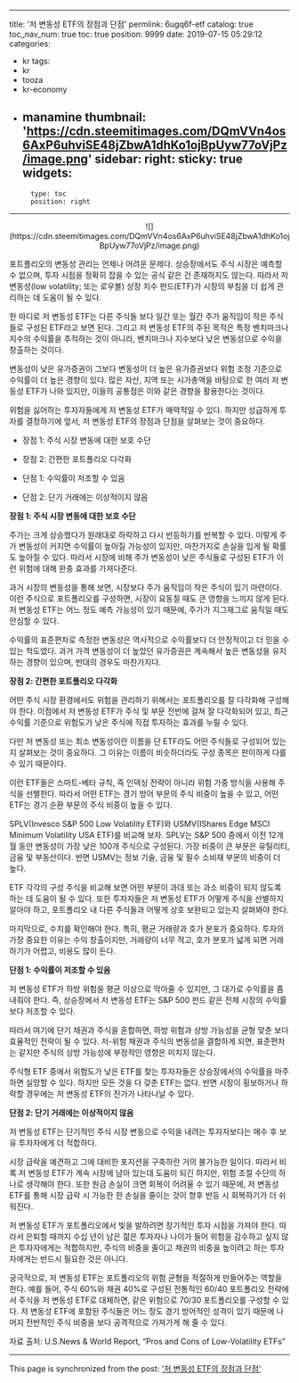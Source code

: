 
---
title: '저 변동성 ETF의 장점과 단점'
permlink: 6ugq6f-etf
catalog: true
toc_nav_num: true
toc: true
position: 9999
date: 2019-07-15 05:29:12
categories:
- kr
tags:
- kr
- tooza
- kr-economy
- manamine
thumbnail: 'https://cdn.steemitimages.com/DQmVVn4os6AxP6uhviSE48jZbwA1dhKo1ojBpUyw77oVjPz/image.png'
sidebar:
    right:
        sticky: true
widgets:
    -
        type: toc
        position: right
---


<center>
![](https://cdn.steemitimages.com/DQmVVn4os6AxP6uhviSE48jZbwA1dhKo1ojBpUyw77oVjPz/image.png)
</center>

포트폴리오의 변동성 관리는 언제나 어려운 문제다. 상승장에서도 주식 시장은 예측할 수 없으며, 투자 시점을 정확히 잡을 수 있는 공식 같은 건 존재하지도 않는다. 따라서 저변동성(low volatility; 또는 로우볼) 상장 지수 펀드(ETF)가 시장의 부침을 더 쉽게 관리하는 데 도움이 될 수 있다.​

한 마디로 저 변동성 ETF는 다른 주식들 보다 일간 또는 월간 주가 움직임이 작은 주식들로 구성된 ETF라고 보면 된다. 그리고 저 변동성 ETF의 주된 목적은 특정 벤치마크나 지수의 수익률을 추적하는 것이 아니라, 벤치마크나 지수보다 낮은 변동성으로 수익을 창출하는 것이다.​

변동성이 낮은 유가증권이 그보다 변동성이 더 높은 유가증권보다 위험 조정 기준으로 수익률이 더 높은 경향이 있다. 많은 자산, 지역 또는 시가총액을 바탕으로 한 여러 저 변동성 ETF가 나와 있지만, 이들의 공통점은 이와 같은 경향을 활용한다는 것이다.​

위험을 싫어하는 투자자들에게 저 변동성 ETF가 매력적일 수 있다. 하지만 성급하게 투자를 결정하기에 앞서, 저 변동성 ETF의 장점과 단점을 살펴보는 것이 중요하다.​

- 장점 1: 주식 시장 변동에 대한 보호 수단

- 장점 2: 간편한 포트폴리오 다각화

- 단점 1: 수익률이 저조할 수 있음

- 단점 2: 단기 거래에는 이상적이지 않음
​

**장점 1: 주식 시장 변동에 대한 보호 수단**​

주가는 크게 상승했다가 원래대로 하락하고 다시 반등하기를 반복할 수 있다. 이렇게 주가 변동성이 커지면 수익률이 높아질 가능성이 있지만, 마찬가지로 손실을 입게 될 확률도 높아질 수 있다. 따라서 시장에 비해 주가 변동성이 낮은 주식들로 구성된 ETF가 이런 위험에 대해 완충 효과를 가져다준다.​

과거 시장의 변동성을 통해 보면, 시장보다 주가 움직임이 작은 주식이 있기 마련이다. 이런 주식으로 포트폴리오를 구성하면, 시장이 요동칠 때도 큰 영향을 느끼지 않게 된다. 저 변동성 ETF는 어느 정도 예측 가능성이 있기 때문에, 주가가 지그재그로 움직일 때도 안심할 수 있다.​

수익률의 표준편차로 측정한 변동성은 역사적으로 수익률보다 더 안정적이고 더 믿을 수 있는 척도였다. 과거 가격 변동성이 더 높았던 유가증권은 계속해서 높은 변동성을 유지하는 경향이 있으며, 반대의 경우도 마찬가지다.​

**장점 2: 간편한 포트폴리오 다각화**​

어떤 주식 시장 환경에서도 위험을 관리하기 위해서는 포트폴리오를 잘 다각화해 구성해야 한다. 이점에서 저 변동성 ETF가 주식 및 부문 전반에 걸쳐 잘 다각화되어 있고, 최근 수익률 기준으로 위험도가 낮은 주식에 직접 투자하는 효과를 누릴 수 있다.​

다만 저 변동성 또는 최소 변동성이란 이름을 단 ETF라도 어떤 주식들로 구성되어 있는지 살펴보는 것이 중요하다. 그 이유는 이름이 비슷하더라도 구성 종목은 판이하게 다를 수 있기 때문이다.​

이런 ETF들은 스마트-베타 규칙, 즉 인덱싱 전략이 아니라 위험 가중 방식을 사용해 주식을 선별한다. 따라서 어떤 ETF는 경기 방어 부문의 주식 비중이 높을 수 있고, 어떤 ETF는 경기 순환 부문의 주식 비중이 높을 수 있다.​

SPLV(Invesco S&P 500 Low Volatility ETF)와 USMV(IShares Edge MSCI Minimum Volatility USA ETF)를 비교해 보자. SPLV는 S&P 500 중에서 이전 12개월 동안 변동성이 가장 낮은 100개 주식으로 구성된다. 가장 비중이 큰 부문은 유틸리티, 금융 및 부동산이다. 반면 USMV는 정보 기술, 금융 및 필수 소비재 부문의 비중이 더 높다.​

ETF 각각의 구성 주식을 비교해 보면 어떤 부문이 과대 또는 과소 비중이 되지 않도록 하는 데 도움이 될 수 있다. 또한 투자자들은 저 변동성 ETF가 어떻게 주식을 선별하지 알아야 하고, 포트폴리오 내 다른 주식들과 어떻게 상호 보완되고 있는지 살펴봐야 한다.​

마지막으로, 수치를 확인해야 한다. 특히, 평균 거래량과 호가 분포가 중요하다. 투자의 가장 중요한 이유는 수익 창출이지만, 거래량이 너무 적고, 호가 분포가 넓게 되면 거래하기가 어렵고, 비용도 많이 든다.​

**단점 1: 수익률이 저조할 수 있음**​

저 변동성 ETF가 하방 위험을 평균 이상으로 막아줄 수 있지만, 그 대가로 수익률을 좀 내줘야 한다. 즉, 상승장에서 저 변동성 ETF는 S&P 500 펀드 같은 전체 시장의 수익률보다 저조할 수 있다.​

따라서 여기에 단기 채권과 주식을 혼합하면, 하방 위험과 상방 가능성을 균형 맞춘 보다 효율적인 전략이 될 수 있다. 저-위험 채권과 주식의 변동성을 결합하게 되면, 표준편차는 같지만 주식의 상방 가능성에 부정적인 영향은 미치지 않는다.​

주식형 ETF 중에서 위험도가 낮은 ETF를 찾는 투자자들은 상승장에서의 수익률을 마주하면 실망할 수 있다. 하지만 모든 것을 다 갖춘 ETF는 없다. 반면 시장이 횡보하거나 하락할 경우에는 저 변동성 ETF의 진가가 나타나날 수 있다.​

**단점 2: 단기 거래에는 이상적이지 않음**​

저 변동성 ETF는 단기적인 주식 시장 변동으로 수익을 내려는 투자자보다는 매수 후 보유 투자자에게 더 적합하다.​

시장 급락을 예견하고 그에 대비한 포지션을 구축하란 거의 불가능한 일이다. 따라서 비록 저 변동성 ETF가 계속 시장에 남아 있는데 도움이 되긴 하지만, 위험 조절 수단의 하나로 생각해야 한다. 또한 원금 손실이 크면 회복이 어려울 수 있기 때문에, 저 변동성 ETF를 통해 시장 급락 시 가능한 한 손실을 줄이는 것이 향후 반등 시 회복하기가 더 쉬워진다.​

저 변동성 ETF가 포트폴리오에서 빛을 발하려면 장기적인 투자 시점을 가져야 한다. 따라서 은퇴할 때까지 수십 년이 남은 젊은 투자자나 나이가 들어 위험을 감수하고 싶지 않은 투자자에게는 적합하지만, 주식의 비중을 줄이고 채권의 비중을 높이려고 하는 투자자에게는 반드시 필요한 것은 아니다.​

궁극적으로, 저 변동성 ETF는 포트폴리오의 위험 균형을 적절하게 만들어주는 역할을 한다. 예를 들어, 주식 60%와 채권 40%로 구성된 전통적인 60/40 포트폴리오 전략에서 주식을 저 변동성 ETF로 대체하면, 같은 위험으로 70/30 포트폴리오를 구성할 수 있다. 저 변동성 ETF에 포함된 주식들은 어느 정도 경기 방어적인 성격이 있기 때문에 나머지 전반적인 주식 비중을 보다 공격적으로 가져가게 해 줄 수 있다.​

자료 출처: U.S.News & World Report, “Pros and Cons of Low-Volatility ETFs”

- - -

This page is synchronized from the post: ['저 변동성 ETF의 장점과 단점'](https://steemit.com/@pius.pius/6ugq6f-etf)
